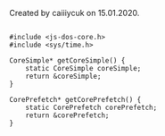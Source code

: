 




Created by caiiiycuk on 15.01.2020.



  

```

#include <js-dos-core.h>
#include <sys/time.h>

CoreSimple* getCoreSimple() {
    static CoreSimple coreSimple;
    return &coreSimple;
}

CorePrefetch* getCorePrefetch() {
    static CorePrefetch corePrefetch;
    return &corePrefetch;
}



```




